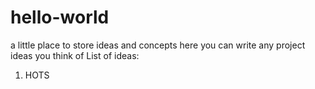 # hello-world
a little place to store ideas and concepts
here you can write any project ideas you think of
List of ideas:
1. HOTS

